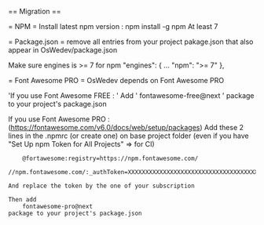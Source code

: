 == Migration ==

= NPM =
Install latest npm version :
    npm install -g npm
At least 7

= Package.json =
remove all entries from your project pakage.json that also appear in OsWedev/package.json

Make sure engines is >= 7 for npm
    "engines": {
        ...
        "npm": ">= 7"
    },

= Font Awesome PRO = 
OsWedev depends on Font Awesome PRO

'If you use Font Awesome FREE : 
'   Add 
'       fontawesome-free@next
'   package to your project's package.json

If you use Font Awesome PRO : (https://fontawesome.com/v6.0/docs/web/setup/packages)
    Add these 2 lines in the .npmrc (or create one) on base project folder (even if you have "Set Up npm Token for All Projects" => for CI)

        @fortawesome:registry=https://npm.fontawesome.com/
        //npm.fontawesome.com/:_authToken=XXXXXXXXXXXXXXXXXXXXXXXXXXXXXXXXXXXXX

    And replace the token by the one of your subscription

    Then add 
        fontawesome-pro@next
    package to your project's package.json
